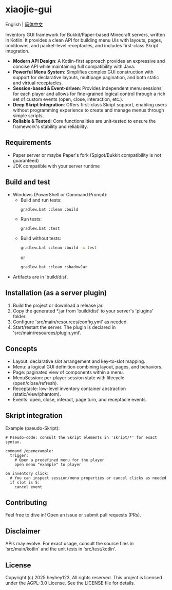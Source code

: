 # xiaojie-gui

English | [简体中文](docs/README-zh.md)

Inventory GUI framework for Bukkit/Paper-based Minecraft servers, written in Kotlin. It provides a clean API for building menu UIs with layouts, pages, cooldowns, and packet-level receptacles, and includes first-class Skript integration.

- **Modern API Design**: A Kotlin-first approach provides an expressive and concise API while maintaining full compatibility with Java.
- **Powerful Menu System**: Simplifies complex GUI construction with support for declarative layouts, multipage pagination, and both static and virtual receptacles.
- **Session-based & Event-driven**: Provides independent menu sessions for each player and allows for fine-grained logical control through a rich set of custom events (open, close, interaction, etc.).
- **Deep Skript Integration**: Offers first-class Skript support, enabling users without programming experience to create and manage menus through simple scripts.
- **Reliable & Tested**: Core functionalities are unit-tested to ensure the framework's stability and reliability.

## Requirements

- Paper server or maybe Paper's fork (Spigot/Bukkit compatibility is not guaranteed)
- JDK compatible with your server runtime

## Build and test

- Windows (PowerShell or Command Prompt):
    - Build and run tests:
      ```bash
      gradlew.bat :clean :build
      ```
    - Run tests:
      ```bash
      gradlew.bat :test
      ```
    - Build without tests:
      ```bash
      gradlew.bat :clean :build -x test
      ```
      or
      ```bash
      gradlew.bat :clean :shadowJar
      ```
- Artifacts are in 'build/dist'.

## Installation (as a server plugin)

1. Build the project or download a release jar.
2. Copy the generated \*.jar from 'build/dist' to your server's 'plugins' folder.
3. Configure 'src/main/resources/config.yml' as needed.
4. Start/restart the server. The plugin is declared in 'src/main/resources/plugin.yml'.

## Concepts

- Layout: declarative slot arrangement and key-to-slot mapping.
- Menu: a logical GUI definition combining layout, pages, and behaviors.
- Page: paginated view of components within a menu.
- MenuSession: per-player session state with lifecycle (open/close/refresh).
- Receptacle: low-level inventory container abstraction (static/view/phantom).
- Events: open, close, interact, page turn, and receptacle events.

## Skript integration

Example (pseudo-Skript):
```skript
# Pseudo-code: consult the Skript elements in 'skript/*' for exact syntax.

command /openexample:
  trigger:
    # Open a predefined menu for the player
    open menu "example" to player

on inventory click:
  # You can inspect session/menu properties or cancel clicks as needed
  if slot is 5:
    cancel event
```

## Contributing

Feel free to dive in! Open an issue or submit pull requests (PRs).

## Disclaimer

APIs may evolve. For exact usage, consult the source files in 'src/main/kotlin' and the unit tests in 'src/test/kotlin'.

## License

Copyright (c) 2025 heyhey123, All rights reserved.
This project is licensed under the AGPL-3.0 License. See the LICENSE file for details.
